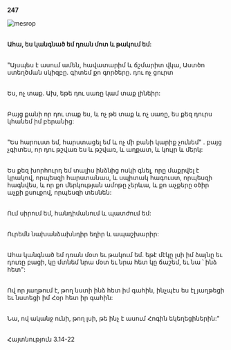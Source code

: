 **247**

![mesrop](https://volamar.ru/audio_video/foto/01/detbible/B510.BMP)

\
**Ահա, ես կանգնած եմ դռան մոտ և թակում եմ:**

\
"Այսպես է ասում ամեն, հավատարիմ և ճշմարիտ վկա, Աստծո ստեղծման սկիզբը. գիտեմ քո գործերը. դու ոչ ցուրտ

\
Ես, ոչ տաք. Ախ, եթե դու սառը կամ տաք լինեիր:

\
Բայց քանի որ դու տաք ես, և ոչ թե տաք և ոչ սառը, ես քեզ դուրս կհանեմ իմ բերանից:

\
"Ես հարուստ եմ, հարստացել եմ և ոչ մի բանի կարիք չունեմ" . բայց չգիտես, որ դու թշվառ ես և թշվառ, և աղքատ, և կույր և մերկ:

\
Ես քեզ խորհուրդ եմ տալիս ինձնից ոսկի գնել, որը մաքրվել է կրակով, որպեսզի հարստանաս, և սպիտակ հագուստ, որպեսզի հագնվես, և որ քո մերկության ամոթը չերևա, և քո աչքերը օծիր աչքի քսուքով, որպեսզի տեսնեն:

\
Ում սիրում եմ, հանդիմանում և պատժում եմ:

\
Ուրեմն նախանձախնդիր եղիր և ապաշխարիր:

\
Ահա կանգնած եմ դռան մօտ եւ թակում եմ. եթէ մէկը լսի իմ ձայնը եւ դուռը բացի, կը մտնեմ նրա մօտ եւ նրա հետ կը ճաշեմ, եւ նա ՝ ինձ հետ":

\
Ով որ յաղթում է, թող նստի ինձ հետ իմ գահին, ինչպէս ես էլ յաղթեցի եւ նստեցի իմ Հօր հետ իր գահին:

\
Նա, ով ականջ ունի, թող լսի, թե ինչ է ասում Հոգին եկեղեցիներին:"

\
Հայտնություն 3.14-22
